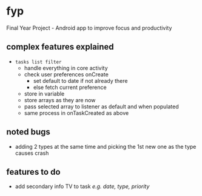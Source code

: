 # fyp
Final Year Project - Android app to improve focus and productivity

## complex features explained
- `tasks list filter`
    - handle everything in core activity
    - check user preferences onCreate
        - set default to date if not already there
        - else fetch current preference
    - store in variable
    - store arrays as they are now
    - pass selected array to listener as default and when populated
    - same process in onTaskCreated as above

## noted bugs
- adding 2 types at the same time and picking the 1st new one as the type causes crash

## features to do



- add secondary info TV  to task _e.g. date, type, priority_
